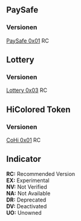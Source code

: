 ## PaySafe
### Versionen
[PaySafe 0x01](https://ropsten.etherscan.io/address/0x3af208fa256ef31391c9ea15dd0457c7f44f4f99/ "0x01, Recommended Version") RC
## Lottery
### Versionen
[Lottery 0x03](https://ropsten.etherscan.io/address/0x69fca5fca0293da1d0d94f68b484e7e804772988/ "0x03, Recommended Version") RC
## HiColored Token
### Versionen
[CoHi 0x01](https://ropsten.etherscan.io/token/0x1c733b4718c1c59bfeb8ea9e19487a255b3ed9d0/ "0x01, Recommended Version") RC
## Indicator
**RC:** Recommended Version  
**EX:** Experimental  
**NV:** Not Verified  
**NA:** Not Available  
**DR:** Deprecated  
**DV:** Deactivated  
**UO:** Unowned
